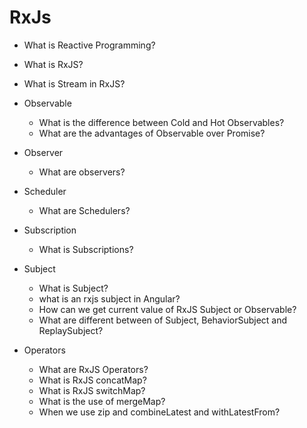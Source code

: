 # RxJs

- What is Reactive Programming?
- What is RxJS?
- What is Stream in RxJS?

- Observable

  - What is the difference between Cold and Hot Observables?
  - What are the advantages of Observable over Promise?

- Observer

  - What are observers?

- Scheduler

  - What are Schedulers?

- Subscription

  - What is Subscriptions?

- Subject

  - What is Subject?
  - what is an rxjs subject in Angular?
  - How can we get current value of RxJS Subject or Observable?
  - What are different between of Subject, BehaviorSubject and ReplaySubject?

- Operators
  - What are RxJS Operators?
  - What is RxJS concatMap?
  - What is RxJS switchMap?
  - What is the use of mergeMap?
  - When we use zip and combineLatest and withLatestFrom?
